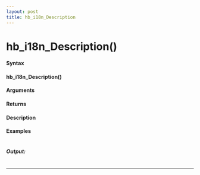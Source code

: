 ```yaml
---
layout: post
title: hb_i18n_Description
---
```


# hb_i18n_Description()


#### Syntax

#### hb_i18n_Description()

#### Arguments

#### Returns

#### Description

#### Examples

```

```

##### Output:

```

```

---